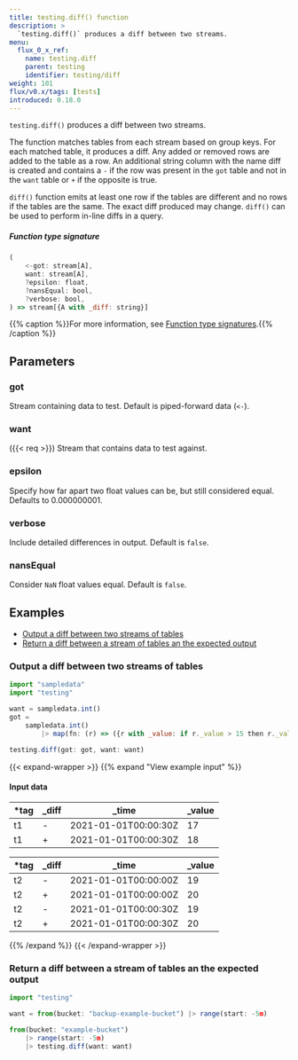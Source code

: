 ```yaml
---
title: testing.diff() function
description: >
  `testing.diff()` produces a diff between two streams.
menu:
  flux_0_x_ref:
    name: testing.diff
    parent: testing
    identifier: testing/diff
weight: 101
flux/v0.x/tags: [tests]
introduced: 0.18.0
---
```


<!------------------------------------------------------------------------------

IMPORTANT: This page was generated from comments in the Flux source code. Any
edits made directly to this page will be overwritten the next time the
documentation is generated. 

To make updates to this documentation, update the function comments above the
function definition in the Flux source code:

https://github.com/influxdata/flux/blob/master/stdlib/testing/testing.flux#L152-L169

Contributing to Flux: https://github.com/influxdata/flux#contributing
Fluxdoc syntax: https://github.com/influxdata/flux/blob/master/docs/fluxdoc.md

------------------------------------------------------------------------------->

`testing.diff()` produces a diff between two streams.

The function matches tables from each stream based on group keys.
For each matched table, it produces a diff.
Any added or removed rows are added to the table as a row.
An additional string column with the name diff is created and contains a
`-` if the row was present in the `got` table and not in the `want` table or
`+` if the opposite is true.

`diff()` function emits at least one row if the tables are
different and no rows if the tables are the same.
The exact diff produced may change.
`diff()` can be used to perform in-line diffs in a query.

##### Function type signature

```js
(
    <-got: stream[A],
    want: stream[A],
    ?epsilon: float,
    ?nansEqual: bool,
    ?verbose: bool,
) => stream[{A with _diff: string}]
```

{{% caption %}}For more information, see [Function type signatures](/flux/v0.x/function-type-signatures/).{{% /caption %}}

## Parameters

### got

Stream containing data to test. Default is piped-forward data (`<-`).



### want
({{< req >}})
Stream that contains data to test against.



### epsilon

Specify how far apart two float values can be, but still considered equal. Defaults to 0.000000001.



### verbose

Include detailed differences in output. Default is `false`.



### nansEqual

Consider `NaN` float values equal. Default is `false`.




## Examples

- [Output a diff between two streams of tables](#output-a-diff-between-two-streams-of-tables)
- [Return a diff between a stream of tables an the expected output](#return-a-diff-between-a-stream-of-tables-an-the-expected-output)

### Output a diff between two streams of tables

```js
import "sampledata"
import "testing"

want = sampledata.int()
got =
    sampledata.int()
        |> map(fn: (r) => ({r with _value: if r._value > 15 then r._value + 1 else r._value}))

testing.diff(got: got, want: want)

```

{{< expand-wrapper >}}
{{% expand "View example input" %}}

#### Input data

| *tag | _diff  | _time                | _value  |
| ---- | ------ | -------------------- | ------- |
| t1   | -      | 2021-01-01T00:00:30Z | 17      |
| t1   | +      | 2021-01-01T00:00:30Z | 18      |

| *tag | _diff  | _time                | _value  |
| ---- | ------ | -------------------- | ------- |
| t2   | -      | 2021-01-01T00:00:00Z | 19      |
| t2   | +      | 2021-01-01T00:00:00Z | 20      |
| t2   | -      | 2021-01-01T00:00:30Z | 19      |
| t2   | +      | 2021-01-01T00:00:30Z | 20      |

{{% /expand %}}
{{< /expand-wrapper >}}

### Return a diff between a stream of tables an the expected output

```js
import "testing"

want = from(bucket: "backup-example-bucket") |> range(start: -5m)

from(bucket: "example-bucket")
    |> range(start: -5m)
    |> testing.diff(want: want)

```

